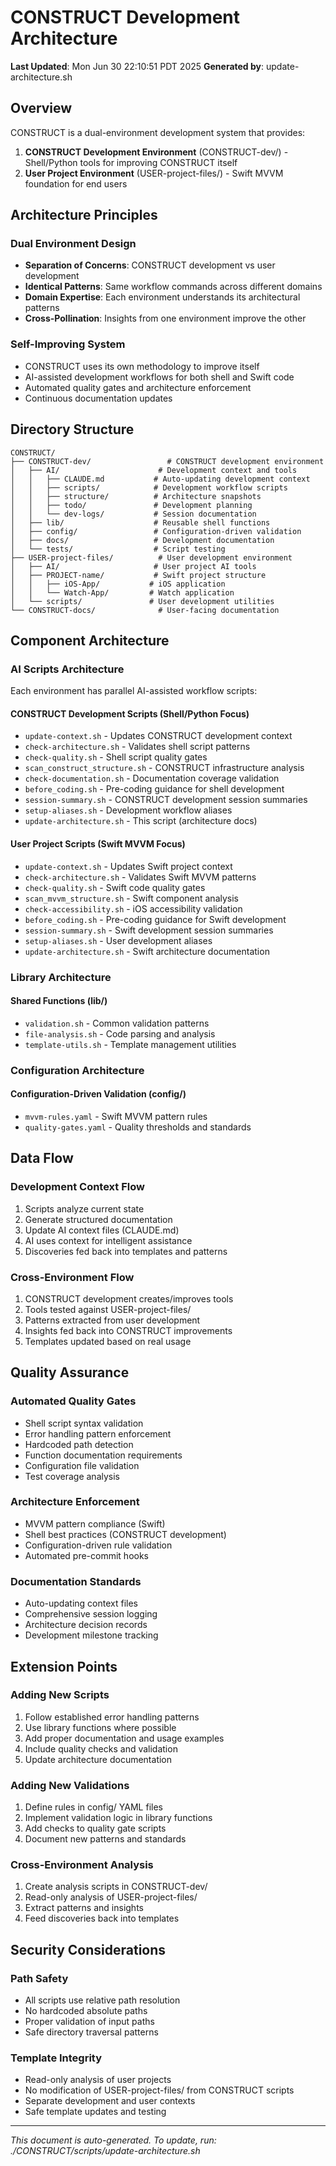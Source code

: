 # CONSTRUCT Development Architecture

**Last Updated**: Mon Jun 30 22:10:51 PDT 2025
**Generated by**: update-architecture.sh

## Overview

CONSTRUCT is a dual-environment development system that provides:
1. **CONSTRUCT Development Environment** (CONSTRUCT-dev/) - Shell/Python tools for improving CONSTRUCT itself
2. **User Project Environment** (USER-project-files/) - Swift MVVM foundation for end users

## Architecture Principles

### Dual Environment Design
- **Separation of Concerns**: CONSTRUCT development vs user development
- **Identical Patterns**: Same workflow commands across different domains
- **Domain Expertise**: Each environment understands its architectural patterns
- **Cross-Pollination**: Insights from one environment improve the other

### Self-Improving System
- CONSTRUCT uses its own methodology to improve itself
- AI-assisted development workflows for both shell and Swift code
- Automated quality gates and architecture enforcement
- Continuous documentation updates

## Directory Structure

```
CONSTRUCT/
├── CONSTRUCT-dev/                 # CONSTRUCT development environment
│   ├── AI/                      # Development context and tools
│   │   ├── CLAUDE.md           # Auto-updating development context
│   │   ├── scripts/            # Development workflow scripts
│   │   ├── structure/          # Architecture snapshots
│   │   ├── todo/               # Development planning
│   │   └── dev-logs/           # Session documentation
│   ├── lib/                    # Reusable shell functions
│   ├── config/                 # Configuration-driven validation
│   ├── docs/                   # Development documentation
│   └── tests/                  # Script testing
├── USER-project-files/          # User development environment
│   ├── AI/                     # User project AI tools
│   ├── PROJECT-name/           # Swift project structure
│   │   ├── iOS-App/           # iOS application
│   │   └── Watch-App/         # Watch application
│   └── scripts/               # User development utilities
└── CONSTRUCT-docs/              # User-facing documentation
```

## Component Architecture

### AI Scripts Architecture
Each environment has parallel AI-assisted workflow scripts:

#### CONSTRUCT Development Scripts (Shell/Python Focus)
- `update-context.sh` - Updates CONSTRUCT development context
- `check-architecture.sh` - Validates shell script patterns
- `check-quality.sh` - Shell script quality gates
- `scan_construct_structure.sh` - CONSTRUCT infrastructure analysis
- `check-documentation.sh` - Documentation coverage validation
- `before_coding.sh` - Pre-coding guidance for shell development
- `session-summary.sh` - CONSTRUCT development session summaries
- `setup-aliases.sh` - Development workflow aliases
- `update-architecture.sh` - This script (architecture docs)

#### User Project Scripts (Swift MVVM Focus)
- `update-context.sh` - Updates Swift project context
- `check-architecture.sh` - Validates Swift MVVM patterns
- `check-quality.sh` - Swift code quality gates
- `scan_mvvm_structure.sh` - Swift component analysis
- `check-accessibility.sh` - iOS accessibility validation
- `before_coding.sh` - Pre-coding guidance for Swift development
- `session-summary.sh` - Swift development session summaries
- `setup-aliases.sh` - User development aliases
- `update-architecture.sh` - Swift architecture documentation

### Library Architecture

#### Shared Functions (lib/)
- `validation.sh` - Common validation patterns
- `file-analysis.sh` - Code parsing and analysis
- `template-utils.sh` - Template management utilities

### Configuration Architecture

#### Configuration-Driven Validation (config/)
- `mvvm-rules.yaml` - Swift MVVM pattern rules
- `quality-gates.yaml` - Quality thresholds and standards

## Data Flow

### Development Context Flow
1. Scripts analyze current state
2. Generate structured documentation
3. Update AI context files (CLAUDE.md)
4. AI uses context for intelligent assistance
5. Discoveries fed back into templates and patterns

### Cross-Environment Flow
1. CONSTRUCT development creates/improves tools
2. Tools tested against USER-project-files/
3. Patterns extracted from user development
4. Insights fed back into CONSTRUCT improvements
5. Templates updated based on real usage

## Quality Assurance

### Automated Quality Gates
- Shell script syntax validation
- Error handling pattern enforcement
- Hardcoded path detection
- Function documentation requirements
- Configuration file validation
- Test coverage analysis

### Architecture Enforcement
- MVVM pattern compliance (Swift)
- Shell best practices (CONSTRUCT development)
- Configuration-driven rule validation
- Automated pre-commit hooks

### Documentation Standards
- Auto-updating context files
- Comprehensive session logging
- Architecture decision records
- Development milestone tracking

## Extension Points

### Adding New Scripts
1. Follow established error handling patterns
2. Use library functions where possible
3. Add proper documentation and usage examples
4. Include quality checks and validation
5. Update architecture documentation

### Adding New Validations
1. Define rules in config/ YAML files
2. Implement validation logic in library functions
3. Add checks to quality gate scripts
4. Document new patterns and standards

### Cross-Environment Analysis
1. Create analysis scripts in CONSTRUCT-dev/
2. Read-only analysis of USER-project-files/
3. Extract patterns and insights
4. Feed discoveries back into templates

## Security Considerations

### Path Safety
- All scripts use relative path resolution
- No hardcoded absolute paths
- Proper validation of input paths
- Safe directory traversal patterns

### Template Integrity
- Read-only analysis of user projects
- No modification of USER-project-files/ from CONSTRUCT scripts
- Separate development and user contexts
- Safe template updates and testing

---

*This document is auto-generated. To update, run: ./CONSTRUCT/scripts/update-architecture.sh*
